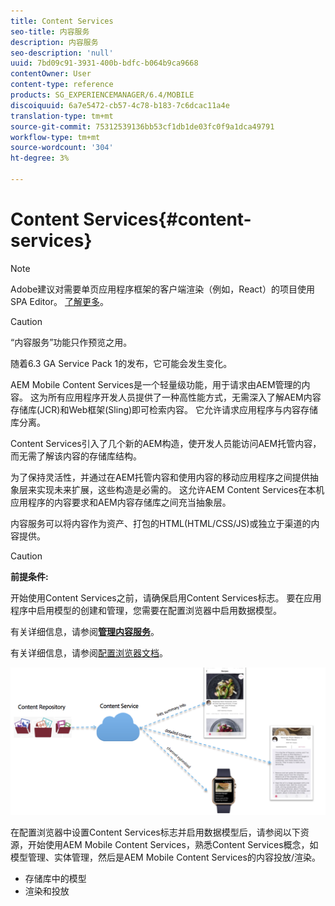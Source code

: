```yaml
---
title: Content Services
seo-title: 内容服务
description: 内容服务
seo-description: 'null'
uuid: 7bd09c91-3931-400b-bdfc-b064b9ca9668
contentOwner: User
content-type: reference
products: SG_EXPERIENCEMANAGER/6.4/MOBILE
discoiquuid: 6a7e5472-cb57-4c78-b183-7c6dcac11a4e
translation-type: tm+mt
source-git-commit: 75312539136bb53cf1db1de03fc0f9a1dca49791
workflow-type: tm+mt
source-wordcount: '304'
ht-degree: 3%

---
```



# Content Services{#content-services}

>[!NOTE]
>
>Adobe建议对需要单页应用程序框架的客户端渲染（例如，React）的项目使用SPA Editor。 [了解更多](/help/sites-developing/spa-overview.md)。

>[!CAUTION]
>
>“内容服务”功能只作预览之用。
>
>随着6.3 GA Service Pack 1的发布，它可能会发生变化。

AEM Mobile Content Services是一个轻量级功能，用于请求由AEM管理的内容。 这为所有应用程序开发人员提供了一种高性能方式，无需深入了解AEM内容存储库(JCR)和Web框架(Sling)即可检索内容。 它允许请求应用程序与内容存储库分离。

Content Services引入了几个新的AEM构造，使开发人员能访问AEM托管内容，而无需了解该内容的存储库结构。

为了保持灵活性，并通过在AEM托管内容和使用内容的移动应用程序之间提供抽象层来实现未来扩展，这些构造是必需的。 这允许AEM Content Services在本机应用程序的内容要求和AEM内容存储库之间充当抽象层。

内容服务可以将内容作为资产、打包的HTML(HTML/CSS/JS)或独立于渠道的内容提供。

>[!CAUTION]
>
>**前提条件:**
>
>开始使用Content Services之前，请确保启用Content Services标志。 要在应用程序中启用模型的创建和管理，您需要在配置浏览器中启用数据模型。
>
>有关详细信息，请参阅&#x200B;**[管理内容服务](/help/mobile/developing-content-services.md)**。
>
>有关详细信息，请参阅[配置浏览器文档](/help/sites-administering/configurations.md)。

![chlimage_1-143](assets/chlimage_1-143.png)

在配置浏览器中设置Content Services标志并启用数据模型后，请参阅以下资源，开始使用AEM Mobile Content Services，熟悉Content Services概念，如模型管理、实体管理，然后是AEM Mobile Content Services的内容投放/渲染。

* 存储库中的模型
* 渲染和投放

